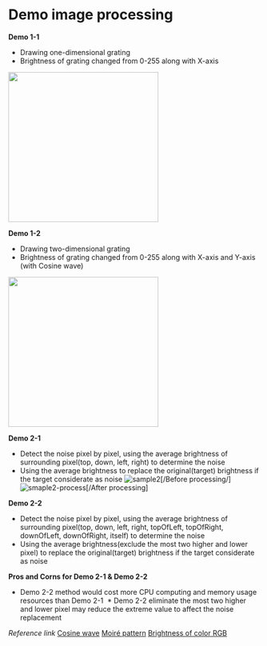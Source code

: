 # Demo image processing

**Demo 1-1**
  * Drawing one-dimensional grating
  * Brightness of grating changed from 0-255 along with X-axis
  <img src="https://cloud.githubusercontent.com/assets/16344700/25095557/c982d74c-23ce-11e7-8721-769725b3440c.png" width="300" height="300">

**Demo 1-2**
  * Drawing two-dimensional grating
  * Brightness of grating changed from 0-255 along with X-axis and Y-axis (with Cosine wave)
  <img src="https://cloud.githubusercontent.com/assets/16344700/25095678/521c8f44-23cf-11e7-9df7-85a88ecf50c5.png" width="300" height="300">

**Demo 2-1**
  * Detect the noise pixel by pixel, using the average brightness of surrounding pixel(top, down, left, right) to determine the noise
  * Using the average brightness to replace the original(target) brightness if the target considerate as noise
  ![sample2](https://cloud.githubusercontent.com/assets/16344700/25113380/886989b2-2429-11e7-838d-b2757e9516ae.png "Before noise processing")[/Before processing/]
  ![smaple2-process](https://cloud.githubusercontent.com/assets/16344700/25113491/73be4e66-242a-11e7-93f7-673309461fae.png "After noise processing")[/After processing]

**Demo 2-2**
  * Detect the noise pixel by pixel, using the average brightness of surrounding pixel(top, down, left, right, topOfLeft, topOfRight, downOfLeft, downOfRight, itself) to determine the noise
  * Using the average brightness(exclude the most two higher and lower pixel) to replace the original(target) brightness if the target considerate as noise

**Pros and Corns for Demo 2-1 & Demo 2-2**
  * Demo 2-2 method would cost more CPU computing and memory usage resources than Demo 2-1
  * Demo 2-2 eliminate the most two higher and lower pixel may reduce the extreme value to affect the noise replacement

*Reference link*
[Cosine wave](https://willould.files.wordpress.com/2014/10/cosine-graph.jpg?w=604)
[Moiré pattern](https://en.wikipedia.org/wiki/Moir%C3%A9_pattern)
[Brightness of color RGB](http://stackoverflow.com/questions/596216/formula-to-determine-brightness-of-rgb-color)


